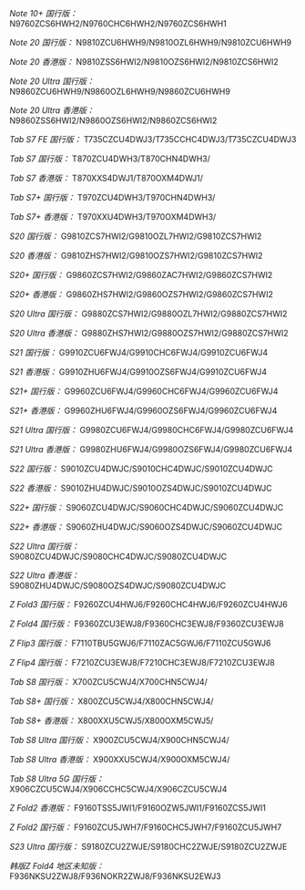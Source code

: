 *Note 10+ 国行版：*
N9760ZCS6HWH2/N9760CHC6HWH2/N9760ZCS6HWH1

*Note 20 国行版：*
N9810ZCU6HWH9/N9810OZL6HWH9/N9810ZCU6HWH9

*Note 20 香港版：*
N9810ZSS6HWI2/N9810OZS6HWI2/N9810ZCS6HWI2

*Note 20 Ultra 国行版：*
N9860ZCU6HWH9/N9860OZL6HWH9/N9860ZCU6HWH9

*Note 20 Ultra 香港版：*
N9860ZSS6HWI2/N9860OZS6HWI2/N9860ZCS6HWI2

*Tab S7 FE 国行版：*
T735CZCU4DWJ3/T735CCHC4DWJ3/T735CZCU4DWJ3

*Tab S7 国行版：*
T870ZCU4DWH3/T870CHN4DWH3/

*Tab S7 香港版：*
T870XXS4DWJ1/T870OXM4DWJ1/

*Tab S7+ 国行版：*
T970ZCU4DWH3/T970CHN4DWH3/

*Tab S7+ 香港版：*
T970XXU4DWH3/T970OXM4DWH3/

*S20 国行版：*
G9810ZCS7HWI2/G9810OZL7HWI2/G9810ZCS7HWI2

*S20 香港版：*
G9810ZHS7HWI2/G9810OZS7HWI2/G9810ZCS7HWI2

*S20+ 国行版：*
G9860ZCS7HWI2/G9860ZAC7HWI2/G9860ZCS7HWI2

*S20+ 香港版：*
G9860ZHS7HWI2/G9860OZS7HWI2/G9860ZCS7HWI2

*S20 Ultra 国行版：*
G9880ZCS7HWI2/G9880OZL7HWI2/G9880ZCS7HWI2

*S20 Ultra 香港版：*
G9880ZHS7HWI2/G9880OZS7HWI2/G9880ZCS7HWI2

*S21 国行版：*
G9910ZCU6FWJ4/G9910CHC6FWJ4/G9910ZCU6FWJ4

*S21 香港版：*
G9910ZHU6FWJ4/G9910OZS6FWJ4/G9910ZCU6FWJ4

*S21+ 国行版：*
G9960ZCU6FWJ4/G9960CHC6FWJ4/G9960ZCU6FWJ4

*S21+ 香港版：*
G9960ZHU6FWJ4/G9960OZS6FWJ4/G9960ZCU6FWJ4

*S21 Ultra 国行版：*
G9980ZCU6FWJ4/G9980CHC6FWJ4/G9980ZCU6FWJ4

*S21 Ultra 香港版：*
G9980ZHU6FWJ4/G9980OZS6FWJ4/G9980ZCU6FWJ4

*S22 国行版：*
S9010ZCU4DWJC/S9010CHC4DWJC/S9010ZCU4DWJC

*S22 香港版：*
S9010ZHU4DWJC/S9010OZS4DWJC/S9010ZCU4DWJC

*S22+ 国行版：*
S9060ZCU4DWJC/S9060CHC4DWJC/S9060ZCU4DWJC

*S22+ 香港版：*
S9060ZHU4DWJC/S9060OZS4DWJC/S9060ZCU4DWJC

*S22 Ultra 国行版：*
S9080ZCU4DWJC/S9080CHC4DWJC/S9080ZCU4DWJC

*S22 Ultra 香港版：*
S9080ZHU4DWJC/S9080OZS4DWJC/S9080ZCU4DWJC

*Z Fold3 国行版：*
F9260ZCU4HWJ6/F9260CHC4HWJ6/F9260ZCU4HWJ6

*Z Fold4 国行版：*
F9360ZCU3EWJ8/F9360CHC3EWJ8/F9360ZCU3EWJ8

*Z Flip3 国行版：*
F7110TBU5GWJ6/F7110ZAC5GWJ6/F7110ZCU5GWJ6

*Z Flip4 国行版：*
F7210ZCU3EWJ8/F7210CHC3EWJ8/F7210ZCU3EWJ8

*Tab S8 国行版：*
X700ZCU5CWJ4/X700CHN5CWJ4/

*Tab S8+ 国行版：*
X800ZCU5CWJ4/X800CHN5CWJ4/

*Tab S8+ 香港版：*
X800XXU5CWJ5/X800OXM5CWJ5/

*Tab S8 Ultra 国行版：*
X900ZCU5CWJ4/X900CHN5CWJ4/

*Tab S8 Ultra 香港版：*
X900XXU5CWJ4/X900OXM5CWJ4/

*Tab S8 Ultra 5G 国行版：*
X906CZCU5CWJ4/X906CCHC5CWJ4/X906CZCU5CWJ4

*Z Fold2 香港版：*
F9160TSS5JWI1/F9160OZW5JWI1/F9160ZCS5JWI1

*Z Fold2 国行版：*
F9160ZCU5JWH7/F9160CHC5JWH7/F9160ZCU5JWH7

*S23 Ultra 国行版：*
S9180ZCU2ZWJE/S9180CHC2ZWJE/S9180ZCU2ZWJE

*韩版Z Fold4 地区未知版：*
F936NKSU2ZWJ8/F936NOKR2ZWJ8/F936NKSU2EWJ3

